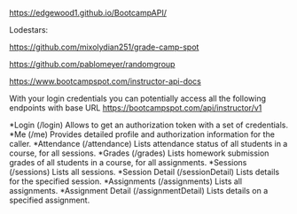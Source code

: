 https://edgewood1.github.io/BootcampAPI/

Lodestars:

https://github.com/mixolydian251/grade-camp-spot

https://github.com/pablomeyer/randomgroup

https://www.bootcampspot.com/instructor-api-docs

With your login credentials you can potentially access all the following endpoints with base URL
https://bootcampspot.com/api/instructor/v1

*Login (/login) Allows to get an authorization token with a set of credentials.
*Me (/me) Provides detailed profile and authorization information for the caller.
*Attendance (/attendance) Lists attendance status of all students in a course, for all sessions.
*Grades (/grades) Lists homework submission grades of all students in a course, for all assignments.
*Sessions (/sessions) Lists all sessions.
*Session Detail (/sessionDetail) Lists details for the specified session.
*Assignments (/assignments) Lists all assignments.
*Assignment Detail (/assignmentDetail) Lists details on a specified assignment.
